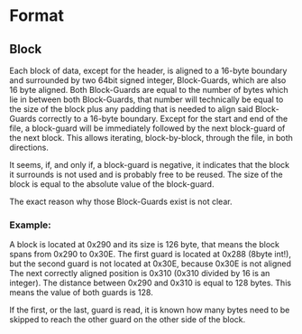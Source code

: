 # Format

## Block

Each block of data, except for the header, is aligned to a 16-byte boundary and surrounded by two 64bit signed integer, Block-Guards, which are also 16 byte aligned. Both Block-Guards are equal to the number of bytes which lie in between both Block-Guards, that number will technically be equal to the size of the block plus any padding that is needed to align said Block-Guards correctly to a 16-byte boundary.
Except for the start and end of the file, a block-guard will be immediately followed by the next block-guard of the next block.
This allows iterating, block-by-block, through the file, in both directions.

It seems, if, and only if, a block-guard is negative, it indicates that the block it surrounds is not used and is probably free to be reused.
The size of the block is equal to the absolute value of the block-guard.

The exact reason why those Block-Guards exist is not clear.

### Example:
A block is located at 0x290 and its size is 126 byte, that means the block spans from 0x290 to 0x30E.
The first guard is located at 0x288 (8byte int!), but the second guard is not located at 0x30E, because 0x30E is not aligned
The next correctly aligned position is 0x310 (0x310 divided by 16 is an integer). The distance between 0x290 and 0x310 is equal to 128 bytes.
This means the value of both guards is 128.

If the first, or the last, guard is read, it is known how many bytes need to be skipped to reach the other guard on the other side of the block.